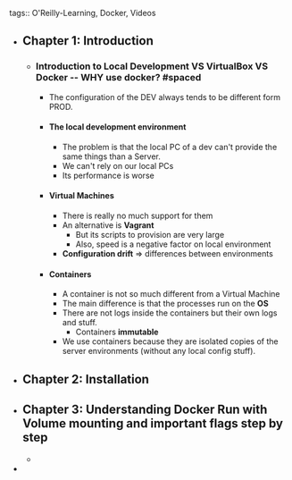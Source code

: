 tags:: O'Reilly-Learning, Docker, Videos

- ## Chapter 1: Introduction
	- ### Introduction to Local Development VS VirtualBox VS Docker -- WHY use docker? #spaced
		- The configuration of the DEV always tends to be different form PROD.
		- #### The local development environment
			- The problem is that the local PC of a dev can't provide the same things than a Server.
			- We can't rely on our local PCs
			- Its performance is worse
		- #### Virtual Machines
			- There is really no much support for them
			- An alternative is **Vagrant**
				- But its scripts to provision are very large
				- Also, speed is a negative factor on local environment
			- **Configuration drift** => differences between environments
		- #### Containers
			- A container is not so much different from a Virtual Machine
			- The main difference is that the processes run on the **OS**
			- There are not logs inside the containers but their own logs and stuff.
				- Containers **immutable**
			- We use containers because they are isolated copies of the server environments (without any local config stuff).
- ## Chapter 2: Installation
- ## Chapter 3: Understanding Docker Run with Volume mounting and important flags step by step
	-
-
